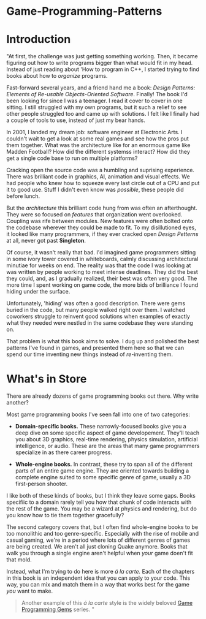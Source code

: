 # Game-Programming-Patterns

# Introduction

"At first, the challenge was just getting something working. Then, it became figuring out how to write programs bigger than what would fit in my head. Instead of just reading about 'How to program in C++, I started trying to find books about how to *organize* programs.

Fast-forward several years, and a friend hand me a book: *Design Patterns: Elements of Re-usable Objects-Oriented Software*. Finally! The book I'd been looking for since I was a teenager. I read it cover to cover in one sitting. I still struggled with my own programs, but it such a relief to see other people struggled too and came up with solutions. I felt like I finally had a couple of tools to use, instead of just my bear hands.

In 2001, I landed my dream job: software engineer at Electronic Arts. I couldn't wait to get a look at some real games and see how the pros put them together. What was the architecture like for an enormous game like Madden Football? How did the different systemss interact? How did they get a single code base to run on multiple platforms?

Cracking open the source code was a humbling and suprising experience. There was brilliant code in graphics, AI, animation and visual effects. We had people who knew how to squeeze every last circle out of a CPU and put it to good use. Stuff I didn't even know was *possible*, these people did before lunch.

But the *architecture* this brilliant code hung from was often an afterthought. They were so focused on *features* that organization went overlooked. Coupling was rife between modules. New features were often bolted onto the codebase wherever they could be made to fit. To my disillutioned eyes, it looked like many programmers, if they ever cracked open *Design Petterns* at all, never got past **Singleton**.

Of course, it wasn't really that bad. I'd imagined game programmers sitting in some ivory tower covered in whiteboards, calmly discussing architectural minutiae for weeks on end. The reality was that the code I was looking at was written by people working to meet intense deadlines. They did the best they could, and, as I gradually realized, their best was often very good. The more time I spent working on game code, the more bids of brilliance I found hiding under the surface.

Unfortunately, 'hiding' was often a good description. There were gems buried in the code, but many people walked right over them. I watched coworkers struggle to reinvent good solutions when examples of exactly what they needed were nestled in the same codebase they were standing on.

That problem is what this book aims to solve. I dug up and polished the best patterns I've found in games, and presented them here so that we can spend our time inventing new things instead of *re*-inventing them.

# What's in Store

There are already dozens of game programming books out there. Why write another?

Most game programming books I've seen fall into one of two categories:

* **Domain-specific books.** These narrowly-focused books give you a deep dive on some specific  aspect of game developement. They'll teach you about 3D graphics, real-time rendering, physics simulation, artificial intelligence, or audio. These are the areas that many game programmers specialize in as there career progress.

* **Whole-engine books.** In contrast, these try to span all of the different parts of an entire game engine. They are oriented towards building a complete engine suited to some specific genre of game, usually a 3D first-person shooter.

I like both of these kinds of books, but I think they leave some gaps. Books specifiic to a domain rarely tell you how that
chunk of code interacts with the rest of the game. You may be a wizard at physics and rendering, but do you know how to tie them together gracefully?

The second category covers that, but I often find whole-engine books to be too monolithic and too genre-specific. Especially with the rise of mobile and casual gaming, we're in a period where lots of different genres of games are being created. We aren't all just cloning Quake anymore. Books that walk you through a single engine aren't helpful when *your* game doen't fit that mold.

Instead, what I'm trying to do here is more *á la carte.* Each of the chapters in this book is an independent idea that you can apply to your code. This way, you can mix and match them in a way that works best for the game *you* want to make.

> Another example of this *á la carte* style is the widely beloved [Game Programming Gems](http://www.satori.org) series.
"
